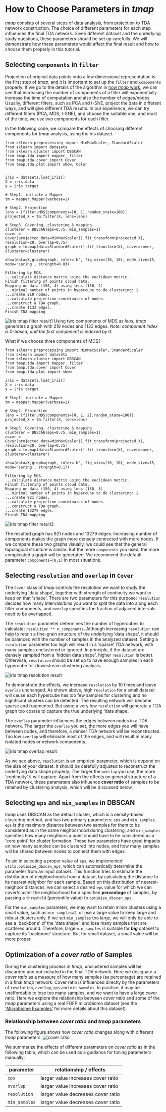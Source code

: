 # How to Choose Parameters in *tmap*

*tmap* consists of several steps of data analysis, from projection to TDA network construction. The choice of different parameters for each step influences the final TDA network. Given different dataset and the underlying study questions, these parameters should be set up carefully. We will demonstrate how these parameters would affect the final result and how to choose them properly in this tutorial.

## Selecting `components` in `filter`

Projection of original data points onto a low dimensional representation is the first step of *tmap*, and it is important to set up the `filter` and `components` properly. If we go to the details of the algorithm in [how *tmap* work](how2work/#how-tmap-work), we can see that increasing the number of components of a filter will exponentially increase the time of computation and also the number of edges/nodes.
Usually, different filters, such as PCA and t-SNE, project the data in different ways, and will give different TDA results. In our experience, we can try different filters (PCA, MDS, t-SNE), and choose the suitable one, and most of the time, we use two components for each filter.

In the following code, we compare the effects of choosing different components for *tmap* analysis, using the iris dataset.

```python3
from sklearn.preprocessing import MinMaxScaler, StandardScaler
from sklearn import datasets
from sklearn.cluster import DBSCAN
from tmap.tda import mapper, filter
from tmap.tda.cover import Cover
from tmap.tda.plot import show, Color


iris = datasets.load_iris()
X = iris.data
y = iris.target

# Step1. initiate a Mapper
tm = mapper.Mapper(verbose=1)

# Step2. Projection
lens = [filter.MDS(components=[0, 1],random_state=100)]
projected_X = tm.filter(X, lens=lens)

# Step3. Covering, clustering & mapping
clusterer = DBSCAN(eps=0.75, min_samples=1)
cover = Cover(projected_data=MinMaxScaler().fit_transform(projected_X), resolution=20, overlap=0.75)
graph = tm.map(data=StandardScaler().fit_transform(X), cover=cover, clusterer=clusterer)

show(data=X,graph=graph, color='b', fig_size=(10, 10), node_size=15, mode='spring', strength=0.03)
```

```
Filtering by MDS.
...calculate distance matrix using the euclidean metric.
Finish filtering of points cloud data.
Mapping on data (150, 4) using lens (150, 2)
...minimal number of points in hypercube to do clustering: 1
...create 219 nodes.
...calculate projection coordinates of nodes.
...construct a TDA graph.
...create 1133 edges.
Finish TDA mapping
```

![iris tmap filter result1](img/param/comp1.png)
Using two components of MDS as *lens*, *tmap* generates a graph with 219 nodes and 1133 edges.
*Note: component index is 0-based, and the first component is indexed by 0*.

What if we choose three components of MDS?

```python3
from sklearn.preprocessing import MinMaxScaler, StandardScaler
from sklearn import datasets
from sklearn.cluster import DBSCAN
from tmap.tda import mapper, filter
from tmap.tda.cover import Cover
from tmap.tda.plot import show

iris = datasets.load_iris()
X = iris.data
y = iris.target

# Step1. initiate a Mapper
tm = mapper.Mapper(verbose=1)

# Step2. Projection
lens = [filter.MDS(components=[0, 1, 2],random_state=100)]
projected_X = tm.filter(X, lens=lens)

# Step3. Covering, clustering & mapping
clusterer = DBSCAN(eps=0.75, min_samples=1)
cover = Cover(projected_data=MinMaxScaler().fit_transform(projected_X), resolution=20, overlap=0.75)
graph = tm.map(data=StandardScaler().fit_transform(X), cover=cover, clusterer=clusterer)

show(data=X,graph=graph, color='b', fig_size=(10, 10), node_size=15, mode='spring', strength=0.17)
```

```
Filtering by MDS.
...calculate distance matrix using the euclidean metric.
Finish filtering of points cloud data.
Mapping on data (150, 4) using lens (150, 3)
...minimal number of points in hypercube to do clustering: 1
...create 921 nodes.
...calculate projection coordinates of nodes.
...construct a TDA graph.
...create 13279 edges.
Finish TDA mapping
```

![iris tmap filter result2](img/param/comp2.png)

The resulted graph has 921 nodes and 13279 edges. Increasing number of components makes the graph more densely connected with more nodes. If we compare these two graphs visually, we could see that the general topological structure is similar. But the more `components` you used, the more complicated a graph will be generated. We recommend the default parameter `components=[0,1]` in most situations.

## Selecting `resolution` and `overlap` in `Cover`

The `Cover` class of *tmap* controls the resolution we want to study the underlying 'data shape', together with strength of continuity we want to keep on that 'shape'. There are two parameters for this purpose: `resolution` decides how many intervals/bins you want to split the data into along each filter components, and `overlap` specifies the fraction of adjacent intervals need to be overlapped.

The `resolution` parameter determines the number of hypercubes to calculate: `resolution ** n_components`. Although increasing `resolution` can help to retain a fine-grain structure of the underlying 'data shape', it should be balanced with the number of samples in the analyzed dataset. Setting a `resolution` parameter too high will result in a 'sparse' TDA network, with many samples unclustered or ignored. In principle, if the dataset are densely sampled from a 'hidden data shape', higher `resolution` is better. Otherwise, `resolution` should be set up to have enough samples in each hypercube for downstream clustering analysis.

![iris tmap resolution result](img/param/resolution.png)

To demonstrate the effects, we increase `resolution` by 10 times and leave `overlap` unchanged. As shown above, high `resolution` for a small dataset will cause each hypercube has too few samples for clustering and no significant clusters can be detected. The resulting network will become sparse and fragmented. But using a very low `resolution` will generate a TDA graph too coarse to capture the true underlying 'data shape'.

The `overlap` parameter influences the edges between nodes in a TDA network. The larger the `overlap` you set, the more edges you will have between nodes, and therefore, a denser TDA network will be reconstructed. Too low `overlap` will eliminate most of the edges, and will result in many isolated nodes or network components.

![iris tmap overlap result](img/param/resolution2.png)

As we see above, `resolution` is an empirical parameter, which is depend on the size of your dataset. It should be carefully adjusted to reconstruct the underlying data shape properly. The larger the `overlap` you use, the more 'continuity' it will capture. Apart from the effects on general structure of a TDA network, these parameters also influence **cover ratio** of samples to be retained by clustering analysis, which will be discussed below.

## Selecting `eps` and `min_samples` in DBSCAN

*tmap* uses DBSCAN as the default cluster, which is a density-based clustering method, and has two primary parameters: `eps` and `min_samples`. `eps` is the maximum distance between two samples for them to be considered as in the same neighborhood during clustering; and `min_samples` specifies how many neighbors a point should have to be considered as a 'core point' for cluster formation. These two parameters have great impacts on how many samples can be clustered into nodes, and how many samples will be shared between nodes to connect them with edges.

To aid in selecting a proper value of `eps`, we implemented `utils.optimize_dbscan_eps`, which can automatically determine the parameter from an input dataset. This function tries to estimate the distribution of neighborhoods from a dataset by calculating the distance to its nearest neighbor for each sample. Based on this distribution of nearest-neighbor distances, we can select a desired `eps` value for which we can cover/cluster the neighborhood for a specified **percentage** of samples, by passing a `threshold` (percentile value) to `optimize_dbscan_eps`.

For the `min_samples` parameter, we may want to retain minor clusters using a small value, such as `min_samples=2`, or use a large value to keep large and robust clusters only. If we set `min_samples` too large, we will only be able to see a 'backbone' of the 'data shape', and lose many samples that are scattered around. Therefore, large `min_samples` is suitable for ***big*** dataset to capture its 'backbone' structure. But for small dataset, a small value will be more proper.

## Optimization of a *cover ratio* of Samples

During the clustering process in *tmap*, unclustered samples will be discarded and not included in the final TDA network. Here we designate a *cover ratio* as a measure of how many samples (as percentage) are retained in a final *tmap* network. Cover ratio is influenced directly by the parameters of `resolution`, `overlap`, `eps` and `min_samples`. In practice, it may be unaffordable to lose too many samples, and we want to have a large cover ratio. Here we explore the relationship between *cover ratio* and some of the *tmap* parameters using a real FGFP microbiome dataset (see the ['Microbiome Examples'](example.md) for more details about this dataset).

### Relationship between *cover ratio* and *tmap* parameters

The following figure shows how *cover ratio* changes along with different *tmap* parameters.
![cover ratio](img/cover_ratio/fig1.png)

We summarize the effects of different parameters on *cover ratio* as in the following table, which can be used as a guidance for tuning parameters manually:

| parameter | relationship / effects |
| --- | --- |
| `eps` |	larger value increases cover ratio |
| `overlap` | larger value increases cover ratio |
| `resolution` | larger value decreases cover ratio |
| `min_samples` | larger value decreases cover ratio |
